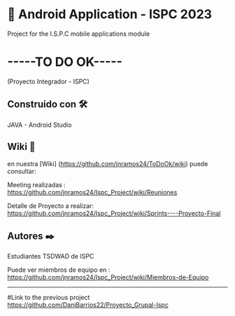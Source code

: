 # 📱 Android Application - ISPC 2023 

Project for the I.S.P.C mobile applications module


# -----TO DO OK-----
(Proyecto Integrador - ISPC)


## Construido con 🛠️
JAVA  -  Android Studio

## Wiki 📖
en nuestra [Wiki] (https://github.com/jnramos24/ToDoOk/wiki) puede consultar:

Meeting realizadas : https://github.com/jnramos24/Ispc_Project/wiki/Reuniones

Detalle de Proyecto a realizar: https://github.com/jnramos24/Ispc_Project/wiki/Sprints----Proyecto-Final

## Autores ✒️
Estudiantes TSDWAD de ISPC

Puede ver miembros de equipo en : https://github.com/jnramos24/Ispc_Project/wiki/Miembros-de-Equipo

-----------------------------------------------------------------------------------


#Link to the previous project
https://github.com/DaniBarrios22/Proyecto_Grupal-Ispc
